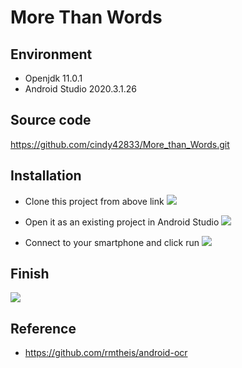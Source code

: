 # More Than Words

## Environment
- Openjdk 11.0.1
- Android Studio 2020.3.1.26

## Source code
https://github.com/cindy42833/More_than_Words.git

## Installation
- Clone this project from above link
![](https://i.imgur.com/akZkUbt.png)

- Open it as an existing project in Android Studio
![](https://i.imgur.com/3OVG2jY.png)

- Connect to your smartphone and click run
![](https://i.imgur.com/dW63How.png)

## Finish
![](https://i.imgur.com/S0L7rYy.png)

## Reference
- https://github.com/rmtheis/android-ocr
